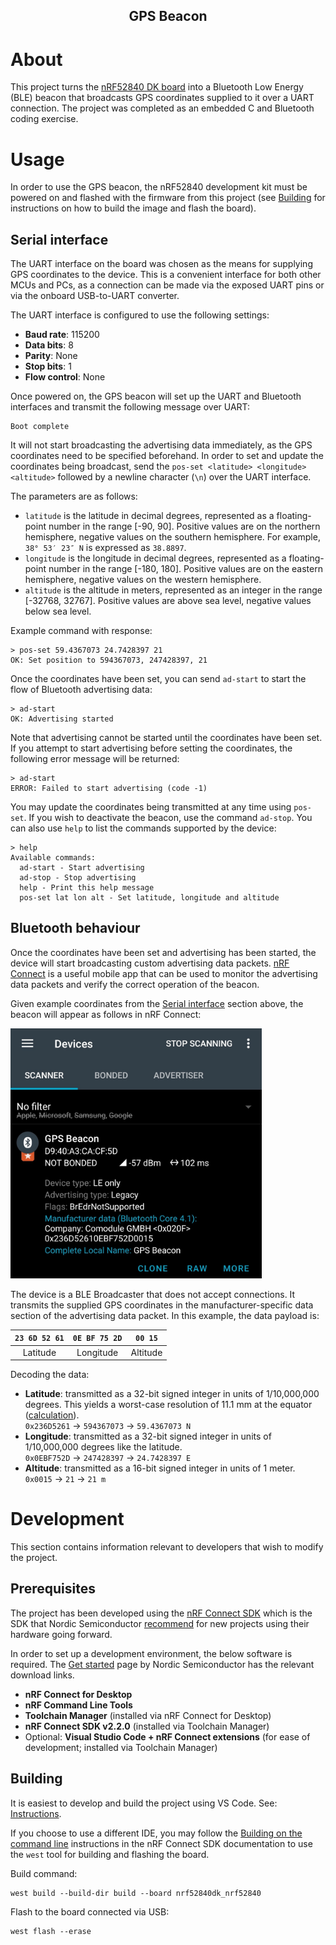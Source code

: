 <div align="center">
<h2>GPS Beacon</h2>
</div>

# About
This project turns the [nRF52840 DK board](https://www.nordicsemi.com/Products/Development-hardware/nrf52840-dk) into a Bluetooth Low Energy (BLE) beacon that
broadcasts GPS coordinates supplied to it over a UART connection. The project was
completed as an embedded C and Bluetooth coding exercise.

# Usage
In order to use the GPS beacon, the nRF52840 development kit must be powered on and
flashed with the firmware from this project (see [Building](#building) for instructions
on how to build the image and flash the board).

## Serial interface
The UART interface on the board was chosen as the means for supplying GPS coordinates to
the device. This is a convenient interface for both other MCUs and PCs, as a connection
can be made via the exposed UART pins or via the onboard USB-to-UART converter.

The UART interface is configured to use the following settings:
- **Baud rate**: 115200
- **Data bits**: 8
- **Parity**: None
- **Stop bits**: 1
- **Flow control**: None

Once powered on, the GPS beacon will set up the UART and Bluetooth interfaces and
transmit the following message over UART:
```
Boot complete
```

It will not start broadcasting the advertising data immediately, as the GPS coordinates
need to be specified beforehand. In order to set and update the coordinates being
broadcast, send the `pos-set <latitude> <longitude> <altitude>` followed by a newline
character (`\n`) over the UART interface.

The parameters are as follows:
- `latitude` is the latitude in decimal degrees, represented as a floating-point number
  in the range [-90, 90]. Positive values are on the northern hemisphere, negative
  values on the southern hemisphere. For example, `38° 53′ 23″ N` is expressed as
  `38.8897`.
- `longitude` is the longitude in decimal degrees, represented as a floating-point
  number in the range [-180, 180]. Positive values are on the eastern hemisphere,
  negative values on the western hemisphere.
- `altitude` is the altitude in meters, represented as an integer in the range [-32768,
  32767]. Positive values are above sea level, negative values below sea level.

Example command with response:
```
> pos-set 59.4367073 24.7428397 21
OK: Set position to 594367073, 247428397, 21
```

Once the coordinates have been set, you can send `ad-start` to start the flow of
Bluetooth advertising data:
```
> ad-start
OK: Advertising started
```

Note that advertising cannot be started until the coordinates have been set. If you
attempt to start advertising before setting the coordinates, the following error
message will be returned:
```
> ad-start
ERROR: Failed to start advertising (code -1)
```

You may update the coordinates being transmitted at any time using `pos-set`. If you
wish to deactivate the beacon, use the command `ad-stop`. You can also use `help` to
list the commands supported by the device:
```
> help
Available commands:
  ad-start - Start advertising
  ad-stop - Stop advertising
  help - Print this help message
  pos-set lat lon alt - Set latitude, longitude and altitude
```

## Bluetooth behaviour
Once the coordinates have been set and advertising has been started, the device will
start broadcasting custom advertising data packets. [nRF Connect](https://www.nordicsemi.com/Products/Development-tools/nrf-connect-for-mobile) is a useful mobile app that can be
used to monitor the advertising data packets and verify the correct operation of the
beacon.

Given example coordinates from the [Serial interface](#serial-interface) section above,
the beacon will appear as follows in nRF Connect:

<img src="assets/nrf_connect_screenshot.jpg" height="400" alt="nRF Connect screenshot"/>

The device is a BLE Broadcaster that does not accept connections. It transmits the
supplied GPS coordinates in the manufacturer-specific data section of the advertising
data packet. In this example, the data payload is:

| `23 6D 52 61` | `0E BF 75 2D` | `00 15` |
| :---: | :---: | :---: |
| Latitude | Longitude | Altitude|

Decoding the data:
- **Latitude**: transmitted as a 32-bit signed integer in units of 1/10,000,000 degrees.
  This yields a worst-case resolution of 11.1 mm at the equator ([calculation](https://en.wikipedia.org/wiki/Decimal_degrees#Precision)).  
  `0x236D5261` → `594367073` → `59.4367073 N`
- **Longitude**: transmitted as a 32-bit signed integer in units of 1/10,000,000 degrees
  like the latitude.  
  `0x0EBF752D` → `247428397` → `24.7428397 E`
- **Altitude**: transmitted as a 16-bit signed integer in units of 1 meter.  
  `0x0015` → `21` → `21 m`

# Development
This section contains information relevant to developers that wish to modify the
project.

## Prerequisites
The project has been developed using the [nRF Connect SDK](https://www.nordicsemi.com/Products/Development-software/nRF-Connect-SDK)
which is the SDK that Nordic Semiconductor [recommend](https://devzone.nordicsemi.com/nordic/nordic-blog/b/blog/posts/nrf-connect-sdk-and-nrf5-sdk-statement)
for new projects using their hardware going forward.

In order to set up a development environment, the below software is required. The
[Get started](https://www.nordicsemi.com/Products/Development-software/nRF-Connect-SDK/GetStarted)
page by Nordic Semiconductor has the relevant download links.
- **nRF Connect for Desktop**
- **nRF Command Line Tools**
- **Toolchain Manager** (installed via nRF Connect for Desktop)
- **nRF Connect SDK v2.2.0** (installed via Toolchain Manager)
- Optional: **Visual Studio Code + nRF Connect extensions** (for ease of development;
installed via Toolchain Manager)

## Building
It is easiest to develop and build the project using VS Code. See: [Instructions](https://nrfconnect.github.io/vscode-nrf-connect/get_started/build_app_ncs.html).

If you choose to use a different IDE, you may follow the
[Building on the command line](https://developer.nordicsemi.com/nRF_Connect_SDK/doc/latest/nrf/gs_programming.html#id3)
instructions in the nRF Connect SDK documentation to use the `west` tool for building
and flashing the board.

Build command:
```
west build --build-dir build --board nrf52840dk_nrf52840
```

Flash to the board connected via USB:
```
west flash --erase
```
